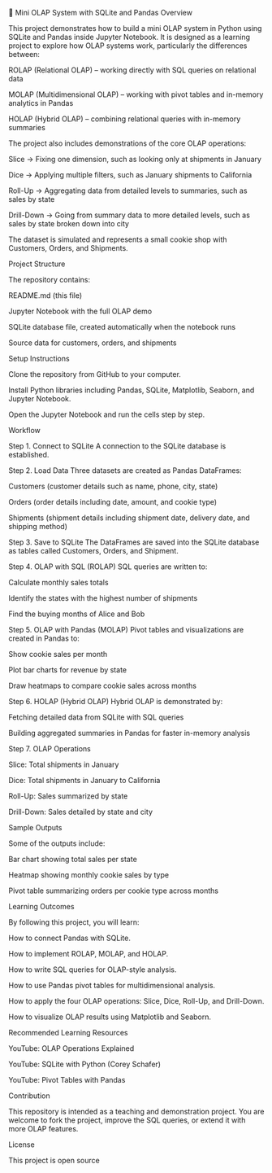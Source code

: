 🍪 Mini OLAP System with SQLite and Pandas
Overview

This project demonstrates how to build a mini OLAP system in Python using SQLite and Pandas inside Jupyter Notebook. It is designed as a learning project to explore how OLAP systems work, particularly the differences between:

ROLAP (Relational OLAP) – working directly with SQL queries on relational data

MOLAP (Multidimensional OLAP) – working with pivot tables and in-memory analytics in Pandas

HOLAP (Hybrid OLAP) – combining relational queries with in-memory summaries

The project also includes demonstrations of the core OLAP operations:

Slice → Fixing one dimension, such as looking only at shipments in January

Dice → Applying multiple filters, such as January shipments to California

Roll-Up → Aggregating data from detailed levels to summaries, such as sales by state

Drill-Down → Going from summary data to more detailed levels, such as sales by state broken down into city

The dataset is simulated and represents a small cookie shop with Customers, Orders, and Shipments.

Project Structure

The repository contains:

README.md (this file)

Jupyter Notebook with the full OLAP demo

SQLite database file, created automatically when the notebook runs

Source data for customers, orders, and shipments

Setup Instructions

Clone the repository from GitHub to your computer.

Install Python libraries including Pandas, SQLite, Matplotlib, Seaborn, and Jupyter Notebook.

Open the Jupyter Notebook and run the cells step by step.

Workflow

Step 1. Connect to SQLite
A connection to the SQLite database is established.

Step 2. Load Data
Three datasets are created as Pandas DataFrames:

Customers (customer details such as name, phone, city, state)

Orders (order details including date, amount, and cookie type)

Shipments (shipment details including shipment date, delivery date, and shipping method)

Step 3. Save to SQLite
The DataFrames are saved into the SQLite database as tables called Customers, Orders, and Shipment.

Step 4. OLAP with SQL (ROLAP)
SQL queries are written to:

Calculate monthly sales totals

Identify the states with the highest number of shipments

Find the buying months of Alice and Bob

Step 5. OLAP with Pandas (MOLAP)
Pivot tables and visualizations are created in Pandas to:

Show cookie sales per month

Plot bar charts for revenue by state

Draw heatmaps to compare cookie sales across months

Step 6. HOLAP (Hybrid OLAP)
Hybrid OLAP is demonstrated by:

Fetching detailed data from SQLite with SQL queries

Building aggregated summaries in Pandas for faster in-memory analysis

Step 7. OLAP Operations

Slice: Total shipments in January

Dice: Total shipments in January to California

Roll-Up: Sales summarized by state

Drill-Down: Sales detailed by state and city

Sample Outputs

Some of the outputs include:

Bar chart showing total sales per state

Heatmap showing monthly cookie sales by type

Pivot table summarizing orders per cookie type across months

Learning Outcomes

By following this project, you will learn:

How to connect Pandas with SQLite.

How to implement ROLAP, MOLAP, and HOLAP.

How to write SQL queries for OLAP-style analysis.

How to use Pandas pivot tables for multidimensional analysis.

How to apply the four OLAP operations: Slice, Dice, Roll-Up, and Drill-Down.

How to visualize OLAP results using Matplotlib and Seaborn.

Recommended Learning Resources

YouTube: OLAP Operations Explained

YouTube: SQLite with Python (Corey Schafer)

YouTube: Pivot Tables with Pandas

Contribution

This repository is intended as a teaching and demonstration project. You are welcome to fork the project, improve the SQL queries, or extend it with more OLAP features.

License

This project is open source
